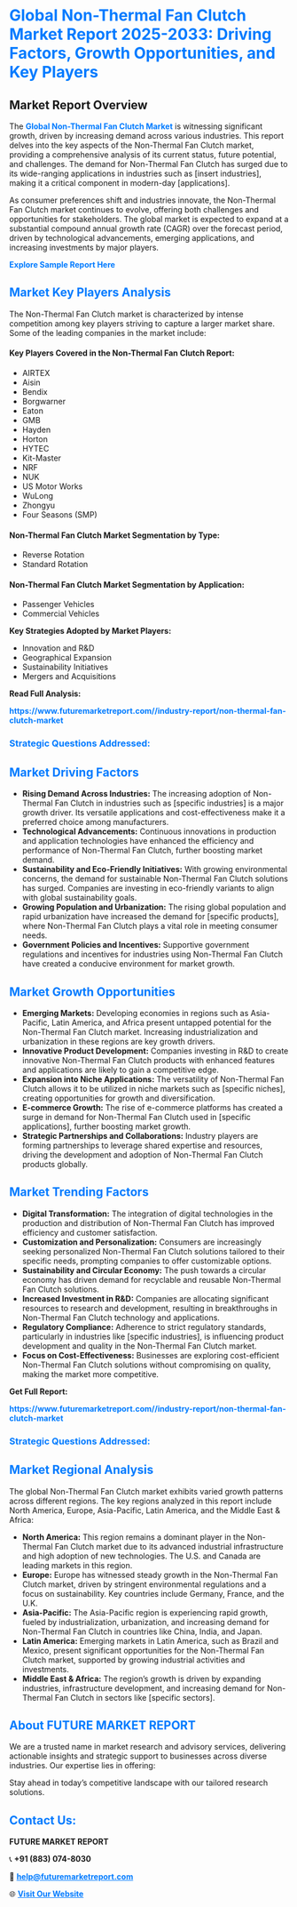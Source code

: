 <h1 style="color: #007BFF;">Global Non-Thermal Fan Clutch Market Report 2025-2033: Driving Factors, Growth Opportunities, and Key Players</h1>

<section id="overview">
<h2>Market Report Overview</h2>
<p>The <a href="https://www.futuremarketreport.com//industry-report/non-thermal-fan-clutch-market" style="color: #007BFF; text-decoration: none;"><strong>Global Non-Thermal Fan Clutch Market</strong></a> is witnessing significant growth, driven by increasing demand across various industries. This report delves into the key aspects of the Non-Thermal Fan Clutch market, providing a comprehensive analysis of its current status, future potential, and challenges. The demand for Non-Thermal Fan Clutch has surged due to its wide-ranging applications in industries such as [insert industries], making it a critical component in modern-day [applications].</p>
<p>As consumer preferences shift and industries innovate, the Non-Thermal Fan Clutch market continues to evolve, offering both challenges and opportunities for stakeholders. The global market is expected to expand at a substantial compound annual growth rate (CAGR) over the forecast period, driven by technological advancements, emerging applications, and increasing investments by major players.</p>
</section>

<section id="overview">
<p><a href="https://www.futuremarketreport.com//request-sample/reportId=52152" style="color: #007BFF; text-decoration: none;"><strong>Explore Sample Report Here</strong></a></p>
</section>

<section id="key-players">
<h2 style="color: #007BFF;">Market Key Players Analysis</h2>
<p>The Non-Thermal Fan Clutch market is characterized by intense competition among key players striving to capture a larger market share. Some of the leading companies in the market include:</p>
<h4>Key Players Covered in the Non-Thermal Fan Clutch Report:</h4>
<ul><li>AIRTEX</li><li>Aisin</li><li>Bendix</li><li>Borgwarner</li><li>Eaton</li><li>GMB</li><li>Hayden</li><li>Horton</li><li>HYTEC</li><li>Kit-Master</li><li>NRF</li><li>NUK</li><li>US Motor Works</li><li>WuLong</li><li>Zhongyu</li><li>Four Seasons (SMP)</li></ul>
<h4>Non-Thermal Fan Clutch Market Segmentation by Type:</h4>
<ul><li>Reverse Rotation</li><li>Standard Rotation</li></ul>

<h4>Non-Thermal Fan Clutch Market Segmentation by Application:</h4>
<ul><li>Passenger Vehicles</li><li>Commercial Vehicles</li></ul>
<p><strong>Key Strategies Adopted by Market Players:</strong></p>
<ul>
<li>Innovation and R&D</li>
<li>Geographical Expansion</li>
<li>Sustainability Initiatives</li>
<li>Mergers and Acquisitions</li>
</ul>
</section>

<section>
<p><strong>Read Full Analysis: </strong></p><a href="https://www.futuremarketreport.com//industry-report/non-thermal-fan-clutch-market" style="color: #007BFF; text-decoration: none;"><strong>https://www.futuremarketreport.com//industry-report/non-thermal-fan-clutch-market</strong></a>
<h3 style="color: #007BFF;">Strategic Questions Addressed:</h3>
</section>

<section id="driving-factors">
<h2 style="color: #007BFF;">Market Driving Factors</h2>
<ul>
<li><strong>Rising Demand Across Industries:</strong> The increasing adoption of Non-Thermal Fan Clutch in industries such as [specific industries] is a major growth driver. Its versatile applications and cost-effectiveness make it a preferred choice among manufacturers.</li>
<li><strong>Technological Advancements:</strong> Continuous innovations in production and application technologies have enhanced the efficiency and performance of Non-Thermal Fan Clutch, further boosting market demand.</li>
<li><strong>Sustainability and Eco-Friendly Initiatives:</strong> With growing environmental concerns, the demand for sustainable Non-Thermal Fan Clutch solutions has surged. Companies are investing in eco-friendly variants to align with global sustainability goals.</li>
<li><strong>Growing Population and Urbanization:</strong> The rising global population and rapid urbanization have increased the demand for [specific products], where Non-Thermal Fan Clutch plays a vital role in meeting consumer needs.</li>
<li><strong>Government Policies and Incentives:</strong> Supportive government regulations and incentives for industries using Non-Thermal Fan Clutch have created a conducive environment for market growth.</li>
</ul>
</section>

<section id="growth-opportunities">
<h2 style="color: #007BFF;">Market Growth Opportunities</h2>
<ul>
<li><strong>Emerging Markets:</strong> Developing economies in regions such as Asia-Pacific, Latin America, and Africa present untapped potential for the Non-Thermal Fan Clutch market. Increasing industrialization and urbanization in these regions are key growth drivers.</li>
<li><strong>Innovative Product Development:</strong> Companies investing in R&D to create innovative Non-Thermal Fan Clutch products with enhanced features and applications are likely to gain a competitive edge.</li>
<li><strong>Expansion into Niche Applications:</strong> The versatility of Non-Thermal Fan Clutch allows it to be utilized in niche markets such as [specific niches], creating opportunities for growth and diversification.</li>
<li><strong>E-commerce Growth:</strong> The rise of e-commerce platforms has created a surge in demand for Non-Thermal Fan Clutch used in [specific applications], further boosting market growth.</li>
<li><strong>Strategic Partnerships and Collaborations:</strong> Industry players are forming partnerships to leverage shared expertise and resources, driving the development and adoption of Non-Thermal Fan Clutch products globally.</li>
</ul>
</section>

<section id="trending-factors">
<h2 style="color: #007BFF;">Market Trending Factors</h2>
<ul>
<li><strong>Digital Transformation:</strong> The integration of digital technologies in the production and distribution of Non-Thermal Fan Clutch has improved efficiency and customer satisfaction.</li>
<li><strong>Customization and Personalization:</strong> Consumers are increasingly seeking personalized Non-Thermal Fan Clutch solutions tailored to their specific needs, prompting companies to offer customizable options.</li>
<li><strong>Sustainability and Circular Economy:</strong> The push towards a circular economy has driven demand for recyclable and reusable Non-Thermal Fan Clutch solutions.</li>
<li><strong>Increased Investment in R&D:</strong> Companies are allocating significant resources to research and development, resulting in breakthroughs in Non-Thermal Fan Clutch technology and applications.</li>
<li><strong>Regulatory Compliance:</strong> Adherence to strict regulatory standards, particularly in industries like [specific industries], is influencing product development and quality in the Non-Thermal Fan Clutch market.</li>
<li><strong>Focus on Cost-Effectiveness:</strong> Businesses are exploring cost-efficient Non-Thermal Fan Clutch solutions without compromising on quality, making the market more competitive.</li>
</ul>
</section>

<section>
<p><strong>Get Full Report: </strong></p><a href="https://www.futuremarketreport.com//industry-report/non-thermal-fan-clutch-market" style="color: #007BFF; text-decoration: none;"><strong>https://www.futuremarketreport.com//industry-report/non-thermal-fan-clutch-market</strong></a>
<h3 style="color: #007BFF;">Strategic Questions Addressed:</h3>
</section>


<section id="regional-analysis">
<h2 style="color: #007BFF;">Market Regional Analysis</h2>
<p>The global Non-Thermal Fan Clutch market exhibits varied growth patterns across different regions. The key regions analyzed in this report include North America, Europe, Asia-Pacific, Latin America, and the Middle East & Africa:</p>
<ul>
<li><strong>North America:</strong> This region remains a dominant player in the Non-Thermal Fan Clutch market due to its advanced industrial infrastructure and high adoption of new technologies. The U.S. and Canada are leading markets in this region.</li>
<li><strong>Europe:</strong> Europe has witnessed steady growth in the Non-Thermal Fan Clutch market, driven by stringent environmental regulations and a focus on sustainability. Key countries include Germany, France, and the U.K.</li>
<li><strong>Asia-Pacific:</strong> The Asia-Pacific region is experiencing rapid growth, fueled by industrialization, urbanization, and increasing demand for Non-Thermal Fan Clutch in countries like China, India, and Japan.</li>
<li><strong>Latin America:</strong> Emerging markets in Latin America, such as Brazil and Mexico, present significant opportunities for the Non-Thermal Fan Clutch market, supported by growing industrial activities and investments.</li>
<li><strong>Middle East & Africa:</strong> The region’s growth is driven by expanding industries, infrastructure development, and increasing demand for Non-Thermal Fan Clutch in sectors like [specific sectors].</li>
</ul>
</section>

<footer>
<h2 style="color: #007BFF;">About FUTURE MARKET REPORT</h2>
<p>We are a trusted name in market research and advisory services, delivering actionable insights and strategic support to businesses across diverse industries. Our expertise lies in offering:</p>

<p>Stay ahead in today’s competitive landscape with our tailored research solutions.</p>

<h2 style="color: #007BFF;">Contact Us:</h2>
<p><strong>FUTURE MARKET REPORT</strong></p>
<p>📞 <strong>+91 (883) 074-8030</strong></p>
<p>📧 <strong><a href="mailto:help@futuremarketreport.com" style="color: #007BFF;">help@futuremarketreport.com</a></strong></p>
<p>🌐 <strong><a href="https://www.futuremarketreport.com/" style="color: #007BFF;">Visit Our Website</a></strong></p>
</footer>